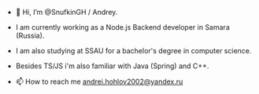 - 👋 Hi, I’m @SnufkinGH / Andrey.
  
- I am currently working as a Node.js Backend developer in Samara (Russia).
- I am also studying at SSAU for a bachelor's degree in computer science.
  
- Besides TS/JS i'm also familiar with Java (Spring) and C++.
  
- 📫 How to reach me andrei.hohlov2002@yandex.ru

<!---
SnufkinGH/SnufkinGH is a ✨ special ✨ repository because its `README.md` (this file) appears on your GitHub profile.
You can click the Preview link to take a look at your changes.
--->
